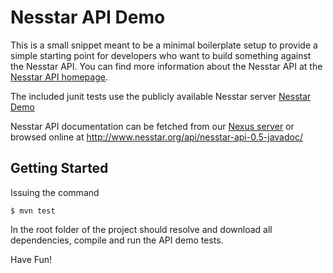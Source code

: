 Nesstar API Demo
================

This is a small snippet meant to be a minimal boilerplate setup to provide a
simple starting point for developers who want to build something against the
Nesstar API. You can find more information about the Nesstar API at the
[Nesstar API homepage](http://nesstar.com/software/public_api.html).

The included junit tests use the publicly available Nesstar server [Nesstar
Demo](http://nesstar-demo.nsd.uib.no) 

Nesstar API documentation can be fetched from our [Nexus
server](https://nesstar-dev.nsd.uib.no/nexus) or browsed online at
http://www.nesstar.org/api/nesstar-api-0.5-javadoc/

Getting Started
---------------

Issuing the command 
 
    $ mvn test

In the root folder of the project should resolve and download all dependencies,
compile and run the API demo tests.

Have Fun!
